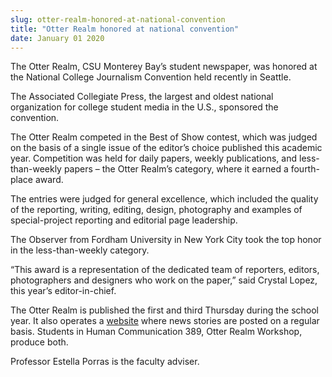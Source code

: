 ```yaml
---
slug: otter-realm-honored-at-national-convention
title: "Otter Realm honored at national convention"
date: January 01 2020
---
```


<p>The Otter Realm, CSU Monterey Bay’s student newspaper, was honored at the National College Journalism Convention held recently in Seattle.
</p><p>The Associated Collegiate Press, the largest and oldest national organization for college student media in the U.S., sponsored the convention.
</p><p>The Otter Realm competed in the Best of Show contest, which was judged on the basis of a single issue of the editor’s choice published this academic year. Competition was held for daily papers, weekly publications, and less-than-weekly papers – the Otter Realm’s category, where it earned a fourth-place award.
</p><p>The entries were judged for general excellence, which included the quality of the reporting, writing, editing, design, photography and examples of special-project reporting and editorial page leadership.
</p><p>The Observer from Fordham University in New York City took the top honor in the less-than-weekly category.
</p><p>“This award is a representation of the dedicated team of reporters, editors, photographers and designers who work on the paper,” said Crystal Lopez, this year’s editor-in-chief.
</p><p>The Otter Realm is published the first and third Thursday during the school year. It also operates a <a href="http://OtterRealm.net">website</a> where news stories are posted on a regular basis. Students in Human Communication 389, Otter Realm Workshop, produce both.
</p><p>Professor Estella Porras is the faculty adviser.
</p><p> 
</p>

